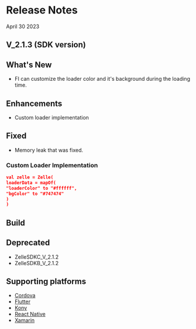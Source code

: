 # Release Notes

April 30 2023

## V_2.1.3 (SDK version)

## What's New

- FI can customize the loader color and it's background during the loading time.

## Enhancements

- Custom loader implementation

## Fixed

- Memory leak that was fixed.

### Custom Loader Implementation

```json
val zelle = Zelle(
loaderData = mapOf(
"loaderColor" to "#ffffff",
"bgColor" to "#747474"
)
)
```

## Build


## Deprecated

- ZelleSDKC_V_2.1.2
- ZelleSDKB_V_2.1.2

## Supporting platforms

- [Cordova](?path=docs/supporting-documents/cordova.md)
- [Flutter](?path=docs/supporting-documents/flutter.md)
- [Kony](?path=docs/supporting-documents/kony.md)
- [React Native](?path=docs/supporting-documents/react-native.md)
- [Xamarin](?path=docs/supporting-documents/xamarin.md)